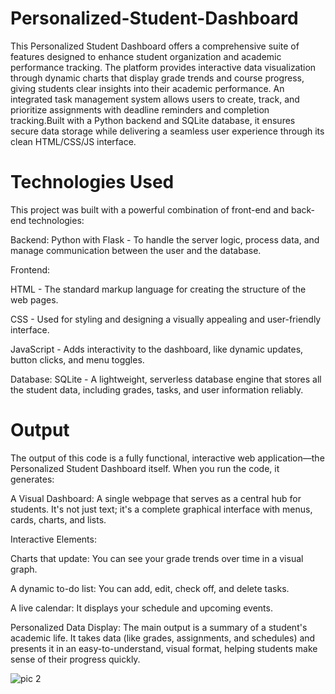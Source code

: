 # Personalized-Student-Dashboard
This Personalized Student Dashboard offers a comprehensive suite of features designed to enhance student organization and academic performance tracking. The platform provides interactive data visualization through dynamic charts that display grade trends and course progress, giving students clear insights into their academic performance. An integrated task management system allows users to create, track, and prioritize assignments with deadline reminders and completion tracking.Built with a Python backend and SQLite database, it ensures secure data storage while delivering a seamless user experience through its clean HTML/CSS/JS interface.

# Technologies Used
This project was built with a powerful combination of front-end and back-end technologies:

Backend: Python with Flask - To handle the server logic, process data, and manage communication between the user and the database.

Frontend:

HTML - The standard markup language for creating the structure of the web pages.

CSS - Used for styling and designing a visually appealing and user-friendly interface.

JavaScript - Adds interactivity to the dashboard, like dynamic updates, button clicks, and menu toggles.

Database: SQLite - A lightweight, serverless database engine that stores all the student data, including grades, tasks, and user information reliably.


# Output
The output of this code is a fully functional, interactive web application—the Personalized Student Dashboard itself. When you run the code, it generates:

A Visual Dashboard: A single webpage that serves as a central hub for students. It's not just text; it's a complete graphical interface with menus, cards, charts, and lists.

Interactive Elements:

Charts that update: You can see your grade trends over time in a visual graph.

A dynamic to-do list: You can add, edit, check off, and delete tasks.

A live calendar: It displays your schedule and upcoming events.

Personalized Data Display: The main output is a summary of a student's academic life. It takes data (like grades, assignments, and schedules) and presents it in an easy-to-understand, visual format, helping students make sense of their progress quickly.

![pic 2](https://github.com/user-attachments/assets/1a5372a4-35c8-4d15-b05e-c17f77d058b1)
